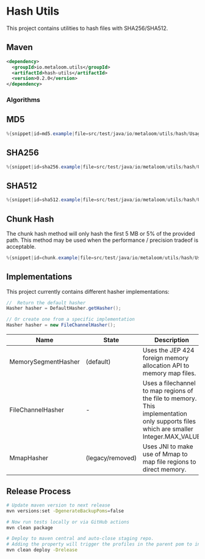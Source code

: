 # Hash Utils

This project contains utilities to hash files with SHA256/SHA512.


## Maven

```xml
<dependency>
  <groupId>io.metaloom.utils</groupId>
  <artifactId>hash-utils</artifactId>
  <version>0.2.0</version>
</dependency>
```

### Algorithms

## MD5

```java
%{snippet|id=md5.example|file=src/test/java/io/metaloom/utils/hash/UsageExampleTest.java}
```

## SHA256

```java
%{snippet|id=sha256.example|file=src/test/java/io/metaloom/utils/hash/UsageExampleTest.java}
```

## SHA512

```java
%{snippet|id=sha512.example|file=src/test/java/io/metaloom/utils/hash/UsageExampleTest.java}
```

## Chunk Hash

The chunk hash method will only hash the first 5 MB or 5% of the provided path. This method may be used when the performance / precision tradeof is acceptable.

```java
%{snippet|id=chunk.example|file=src/test/java/io/metaloom/utils/hash/UsageExampleTest.java}

```

## Implementations

This project currently contains different hasher implementations:

```java
//  Return the default hasher
Hasher hasher = DefaultHasher.getHasher();

// Or create one from a specific implementation
Hasher hasher = new FileChannelHasher();
```

| Name                   | State             |            Description  |
|------------------------|-------------------|-------------------------|
| MemorySegmentHasher    | (default)         | Uses the JEP 424 foreign memory allocation API to memory map files.              
| FileChannelHasher      | -                 | Uses a filechannel to map regions of the file to memory. This implementation only supports files which are smaller Integer.MAX_VALUE  |
| MmapHasher             | (legacy/removed)  | Uses JNI to make use of Mmap to map file regions to direct memory.                                                                    |


## Release Process

```bash
# Update maven version to next release
mvn versions:set -DgenerateBackupPoms=false

# Now run tests locally or via GitHub actions
mvn clean package

# Deploy to maven central and auto-close staging repo. 
# Adding the property will trigger the profiles in the parent pom to include gpg,javadoc...
mvn clean deploy -Drelease
```
